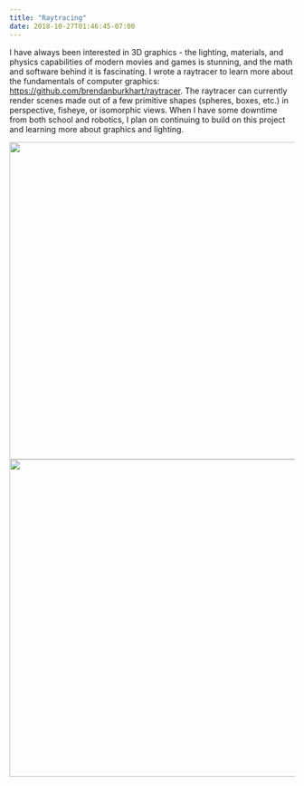 ```yaml
---
title: "Raytracing"
date: 2018-10-27T01:46:45-07:00
---
```


I have always been interested in 3D graphics - the lighting, materials, and physics capabilities of modern movies and games is stunning, and the math and software behind it is fascinating. I wrote a raytracer to learn more about the fundamentals of computer graphics: https://github.com/brendanburkhart/raytracer. The raytracer can currently render scenes made out of a few primitive shapes (spheres, boxes, etc.) in perspective, fisheye, or isomorphic views. When I have some downtime from both school and robotics, I plan on continuing to build on this project and learning more about graphics and lighting.

<img width=560em src="/img/spheres.png"/>
<img width=560em src="/img/boxes.png"/>
